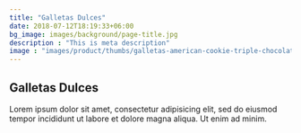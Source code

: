 ```yaml
---
title: "Galletas Dulces"
date: 2018-07-12T18:19:33+06:00
bg_image: images/background/page-title.jpg
description : "This is meta description"
image : "images/product/thumbs/galletas-american-cookie-triple-chocolate-nueces.jpg"
---
```


## Galletas Dulces

Lorem ipsum dolor sit amet, consectetur adipisicing elit, sed do eiusmod <br> tempor incididunt ut labore et dolore magna aliqua. Ut enim ad minim.

